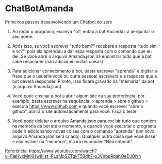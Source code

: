 # ChatBotAmanda
Primeiros passos desenvolvendo um Chatbot do zero


1. Ao rodar o programa, escreva "oi", então a bot Amanda irá perguntar o seu nome.

2. Após isso, se você escrever "tudo bem?" receberá a resposta "tudo sim e vc?", pois ela aprendeu a dar essa resposta com o comando que eu dei. Se você abrir o arquivo Amanda.json irá encontrar tudo que a bot sabe responder (não adicionei muitas coisas)

3. Para adicionar conhecimento à bot, basta escrever "aprenda" e digitar a frase que o usuário(você ou outra pessoa) escreverá e a resposta que a bot deverá responder. Pronto, isso ficará gravado na "memória" da bot (o arquivo Amanda.json).

4. Você pode ensinar a bot a abrir algum site da sua preferência, por exemplo, basta escrever na sequência:
                > aprenda
                > abre o github
                > executa https://www.github.com
    e quando você escrever "abre o github", abrirá o site automaticamente para você. Faça o teste!
    

5. Você pode deletar o arquivo Amanda.json para excluir tudo que contém na memória da bot até o momento, e quando você executar o programa pode ir adicionando novas coisas com o comando "aprenda" (um novo arquivo Amanda.json será criado). Qualquer outra coisa que você disser e não estiver na "memória", ela irá responder "Não entendi".


Referência:
https://www.youtube.com/watch?v=FIaHyxMnKHw&list=PLsMpSZTgkF5Bdh7-o3VnbpRpahOeDJONh
